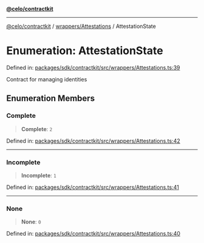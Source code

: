 [**@celo/contractkit**](../../../README.md)

***

[@celo/contractkit](../../../modules.md) / [wrappers/Attestations](../README.md) / AttestationState

# Enumeration: AttestationState

Defined in: [packages/sdk/contractkit/src/wrappers/Attestations.ts:39](https://github.com/celo-org/developer-tooling/blob/master/packages/sdk/contractkit/src/wrappers/Attestations.ts#L39)

Contract for managing identities

## Enumeration Members

### Complete

> **Complete**: `2`

Defined in: [packages/sdk/contractkit/src/wrappers/Attestations.ts:42](https://github.com/celo-org/developer-tooling/blob/master/packages/sdk/contractkit/src/wrappers/Attestations.ts#L42)

***

### Incomplete

> **Incomplete**: `1`

Defined in: [packages/sdk/contractkit/src/wrappers/Attestations.ts:41](https://github.com/celo-org/developer-tooling/blob/master/packages/sdk/contractkit/src/wrappers/Attestations.ts#L41)

***

### None

> **None**: `0`

Defined in: [packages/sdk/contractkit/src/wrappers/Attestations.ts:40](https://github.com/celo-org/developer-tooling/blob/master/packages/sdk/contractkit/src/wrappers/Attestations.ts#L40)

